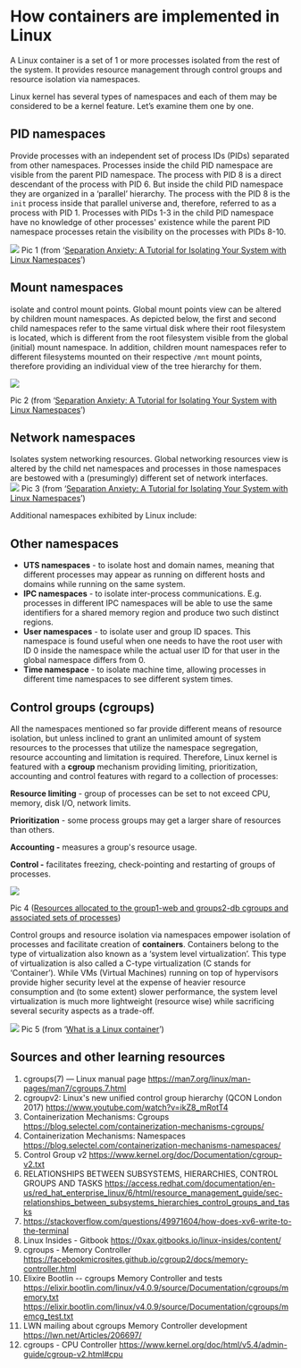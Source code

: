 # How containers are implemented in Linux

A Linux container is a set of 1 or more processes isolated from the rest of the system. It provides resource management through control groups and resource isolation via namespaces.

Linux kernel has several types of namespaces and each of them may be considered to be a kernel feature. Let’s examine them one by one.  

## PID namespaces
Provide processes with an independent set of process IDs (PIDs) separated from other namespaces. Processes inside the child PID namespace are visible from the parent PID namespace. The process with PID 8 is a direct descendant of the process with PID 6\. But inside the child PID namespace they are organized in a ‘parallel’ hierarchy. The process with the PID 8 is the `init` process inside that parallel universe and, therefore, referred to as a process with PID 1\. Processes with PIDs 1-3 in the child PID namespace have no knowledge of other processes' existence while the parent PID namespace processes retain the visibility on the processes with PIDs 8-10.

![](../images/pid-ns.png)
Pic 1 (from ‘[Separation Anxiety: A Tutorial for Isolating Your System with Linux Namespaces](https://www.toptal.com/linux/separation-anxiety-isolating-your-system-with-linux-namespaces)’)

## Mount namespaces 
isolate and control mount points. Global mount points view can be altered by children mount namespaces. As depicted below, the first and second child namespaces refer to the same virtual disk where their root filesystem is located, which is different from the root filesystem visible from the global (initial) mount namespace. In addition, children mount namespaces refer to different filesystems mounted on their respective `/mnt` mount points, therefore providing an individual view of the tree hierarchy for them.

![](../images/mount-ns.png)

Pic 2 (from ‘[Separation Anxiety: A Tutorial for Isolating Your System with Linux Namespaces](https://www.toptal.com/linux/separation-anxiety-isolating-your-system-with-linux-namespaces)’)

## Network namespaces 
Isolates system networking resources. Global networking resources view is altered by the child net namespaces and processes in those namespaces are bestowed with a (presumingly) different set of network interfaces.  
![](../images/network-ns.png)
Pic 3 (from ‘[Separation Anxiety: A Tutorial for Isolating Your System with Linux Namespaces](https://www.toptal.com/linux/separation-anxiety-isolating-your-system-with-linux-namespaces)’)

Additional namespaces exhibited by Linux include:

## Other namespaces
- **UTS namespaces** - to isolate host and  domain names, meaning that different processes may appear as running on different hosts and domains while running on the same system. 
- **IPC namespaces** - to isolate inter-process communications. E.g. processes in different IPC namespaces will be able to use the same identifiers for a shared memory region and produce two such distinct regions.
- **User namespaces** - to isolate user and group ID spaces. This namespace is found useful when one needs to have the root user with ID 0 inside the namespace while the actual user ID for that user in the global namespace differs from 0\.
- **Time namespace** - to isolate machine time, allowing processes in different time namespaces to see different system times.

## Control groups (cgroups)
All the namespaces mentioned so far provide different means of resource isolation, but unless inclined to grant an unlimited amount of system resources to the processes that utilize the namespace segregation, resource accounting and limitation is required. Therefore, Linux kernel is featured with a **cgroup** mechanism providing limiting, prioritization, accounting and control features with regard to a collection of processes:

**Resource limiting** - group of processes can be set to not exceed CPU, memory, disk I/O, network limits.                

**Prioritization** - some process groups may get a larger share of resources than others.

**Accounting -** measures a group's resource usage. 

**Control -** facilitates freezing, check-pointing and restarting of groups of processes.

![](../images/cgroups-resource-allocation.png)

Pic 4 ([Resources allocated to the group1-web and groups2-db cgroups and associated sets of processes](https://www.oracle.com/technical-resources/articles/linux/resource-controllers-linux.html))

Control groups and resource isolation via namespaces empower isolation of processes and facilitate creation of **containers**. Containers belong to the type of virtualization also known as a ‘system level virtualization’. This type of virtualization is also called a C-type virtualization (C stands for ‘Container’). While VMs (Virtual Machines) running on top of hypervisors provide higher security level at the expense of heavier resource consumption and (to some extent) slower performance, the system level virtualization is much more lightweight (resource wise) while sacrificing several security aspects as a trade-off. 

![](../images/what-is-a-linux-container.png)
Pic 5 (from ‘[What is a Linux container](https://www.redhat.com/en/topics/containers/whats-a-linux-container)’)

## Sources and other learning resources
1. cgroups(7) — Linux manual page <https://man7.org/linux/man-pages/man7/cgroups.7.html>
2. cgroupv2: Linux's new unified control group hierarchy (QCON London 2017) <https://www.youtube.com/watch?v=ikZ8_mRotT4>
3. Containerization Mechanisms: Cgroups <https://blog.selectel.com/containerization-mechanisms-cgroups/>
4. Containerization Mechanisms: Namespaces <https://blog.selectel.com/containerization-mechanisms-namespaces/>
5. Control Group v2 <https://www.kernel.org/doc/Documentation/cgroup-v2.txt>
6. RELATIONSHIPS BETWEEN SUBSYSTEMS, HIERARCHIES, CONTROL GROUPS AND TASKS <https://access.redhat.com/documentation/en-us/red_hat_enterprise_linux/6/html/resource_management_guide/sec-relationships_between_subsystems_hierarchies_control_groups_and_tasks>
7. <https://stackoverflow.com/questions/49971604/how-does-xv6-write-to-the-terminal>
8. Linux Insides - Gitbook <https://0xax.gitbooks.io/linux-insides/content/>
9. cgroups - Memory Controller <https://facebookmicrosites.github.io/cgroup2/docs/memory-controller.html>
10. Elixire Bootlin -- cgroups Memory Controller and tests
<https://elixir.bootlin.com/linux/v4.0.9/source/Documentation/cgroups/memory.txt>
<https://elixir.bootlin.com/linux/v4.0.9/source/Documentation/cgroups/memcg_test.txt>
11. LWN mailing about cgroups Memory Controller development <https://lwn.net/Articles/206697/>
12. cgroups - CPU Controller <https://www.kernel.org/doc/html/v5.4/admin-guide/cgroup-v2.html#cpu>
